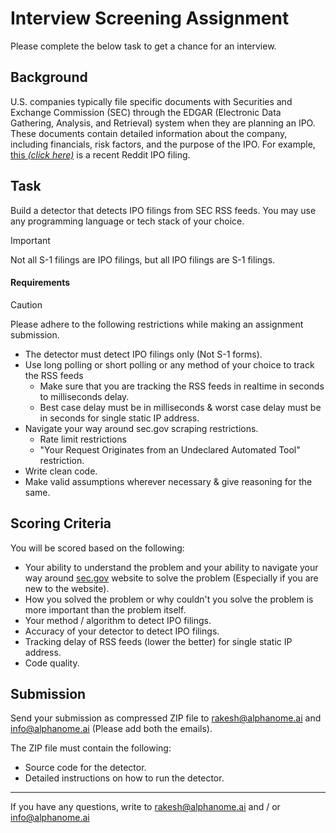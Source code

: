 # Interview Screening Assignment

Please complete the below task to get a chance for an interview.

## Background

U.S. companies typically file specific documents with Securities and Exchange Commission (SEC) through the EDGAR (Electronic Data Gathering, Analysis, and Retrieval) system when they are planning an IPO. These documents contain detailed information about the company, including financials, risk factors, and the purpose of the IPO. For example, [this *(click here)*](https://www.sec.gov/Archives/edgar/data/1713445/000162828024006294/reddits-1q423.htm) is a recent Reddit IPO filing.

## Task

Build a detector that detects IPO filings from SEC RSS feeds. You may use any programming language or tech stack of your choice.

> [!IMPORTANT]
> Not all S-1 filings are IPO filings, but all IPO filings are S-1 filings.
>

#### Requirements

> [!CAUTION]
> Please adhere to the following restrictions while making an assignment submission.
>

- The detector must detect IPO filings only (Not S-1 forms).
- Use long polling or short polling or any method of your choice to track the RSS feeds
  - Make sure that you are tracking the RSS feeds in realtime in seconds to milliseconds delay.
  - Best case delay must be in milliseconds & worst case delay must be in seconds for single static IP address.
- Navigate your way around sec.gov scraping restrictions.
  - Rate limit restrictions
  - "Your Request Originates from an Undeclared Automated Tool" restriction.
- Write clean code.
- Make valid assumptions wherever necessary & give reasoning for the same.

## Scoring Criteria

You will be scored based on the following:

- Your ability to understand the problem and your ability to navigate your way around [sec.gov](https://www.sec.gov/) website to solve the problem (Especially if you are new to the website).
- How you solved the problem or why couldn't you solve the problem is more important than the problem itself. 
- Your method / algorithm to detect IPO filings.
- Accuracy of your detector to detect IPO filings.
- Tracking delay of RSS feeds (lower the better) for single static IP address.
- Code quality.

## Submission

Send your submission as compressed ZIP file to rakesh@alphanome.ai and info@alphanome.ai (Please add both the emails).

The ZIP file must contain the following:
- Source code for the detector.
- Detailed instructions on how to run the detector.

---

If you have any questions, write to rakesh@alphanome.ai and / or info@alphanome.ai
